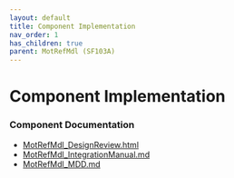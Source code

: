 ```yaml
---
layout: default
title: Component Implementation
nav_order: 1
has_children: true
parent: MotRefMdl (SF103A)
---
```

# Component Implementation
### Component Documentation

- [MotRefMdl_DesignReview.html](doc/MotRefMdl_DesignReview.html)
- [MotRefMdl_IntegrationManual.md](doc/MotRefMdl_IntegrationManual.md)
- [MotRefMdl_MDD.md](doc/MotRefMdl_MDD.md)


